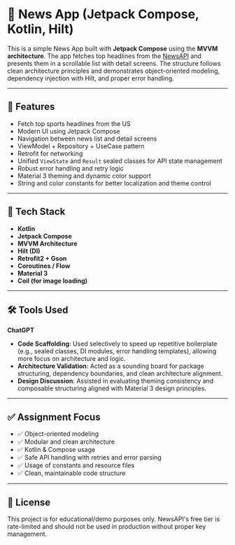 # 📰 News App (Jetpack Compose, Kotlin, Hilt)

This is a simple News App built with **Jetpack Compose** using the **MVVM architecture**. The app fetches top headlines from the [NewsAPI](https://newsapi.org/) and presents them in a scrollable list with detail screens. The structure follows clean architecture principles and demonstrates object-oriented modeling, dependency injection with Hilt, and proper error handling.

---

## 📱 Features

- Fetch top sports headlines from the US
- Modern UI using Jetpack Compose
- Navigation between news list and detail screens
- ViewModel + Repository + UseCase pattern
- Retrofit for networking
- Unified `ViewState` and `Result` sealed classes for API state management
- Robust error handling and retry logic
- Material 3 theming and dynamic color support
- String and color constants for better localization and theme control

---

## 🧱 Tech Stack

- **Kotlin**
- **Jetpack Compose**
- **MVVM Architecture**
- **Hilt (DI)**
- **Retrofit2 + Gson**
- **Coroutines / Flow**
- **Material 3**
- **Coil (for image loading)**

---

## 🛠️ Tools Used

**ChatGPT**

- **Code Scaffolding**: Used selectively to speed up repetitive boilerplate (e.g., sealed classes, DI modules, error handling templates), allowing more focus on architecture and logic.
- **Architecture Validation**: Acted as a sounding board for package structuring, dependency boundaries, and clean architecture alignment.
- **Design Discussion**: Assisted in evaluating theming consistency and composable structuring aligned with Material 3 design principles.


---

## ✅ Assignment Focus

- ✅ Object-oriented modeling
- ✅ Modular and clean architecture
- ✅ Kotlin & Compose usage
- ✅ Safe API handling with retries and error parsing
- ✅ Usage of constants and resource files
- ✅ Clean, maintainable code structure

---

## 🔑 License

This project is for educational/demo purposes only. NewsAPI's free tier is rate-limited and should not be used in production without proper key management.



